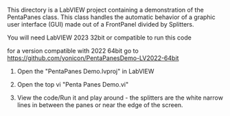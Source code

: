 This directory is a LabVIEW project containing a demonstration of the PentaPanes class.
This class handles the automatic behavior of a graphic user interface (GUI) made out of a FrontPanel divided by Splitters. 

You will need LabVIEW 2023 32bit or compatible to run this code

for a version compatible with 2022 64bit go to 
https://github.com/yonicon/PentaPanesDemo-LV2022-64bit


1. Open the "PentaPanes Demo.lvproj" in LabVIEW

2. Open the top vi "Penta Panes Demo.vi"

3. View the code/Run it and play around - the splitters are the white narrow lines in between the panes or near the edge of the screen.
